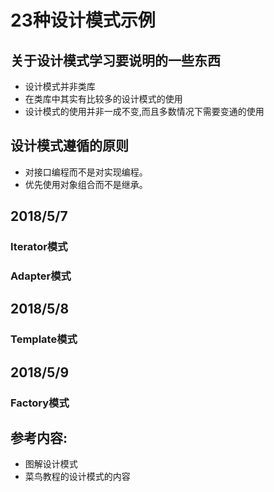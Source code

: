 # 23种设计模式示例

## 关于设计模式学习要说明的一些东西
* 设计模式并非类库
* 在类库中其实有比较多的设计模式的使用
* 设计模式的使用并非一成不变,而且多数情况下需要变通的使用

## 设计模式遵循的原则
* 对接口编程而不是对实现编程。
* 优先使用对象组合而不是继承。

## 2018/5/7
### Iterator模式

### Adapter模式

## 2018/5/8
### Template模式

## 2018/5/9
### Factory模式


## 参考内容:
* 图解设计模式
* 菜鸟教程的设计模式的内容
